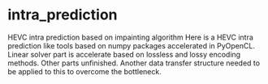 # intra_prediction
HEVC intra prediction based on impainting algorithm
Here is a HEVC intra prediction like tools based on numpy packages accelerated in PyOpenCL.
Linear solver part is accelerate based on lossless and lossy encoding methods. Other parts unfinished.
Another data transfer structure needed to be applied to this to overcome the bottleneck.

